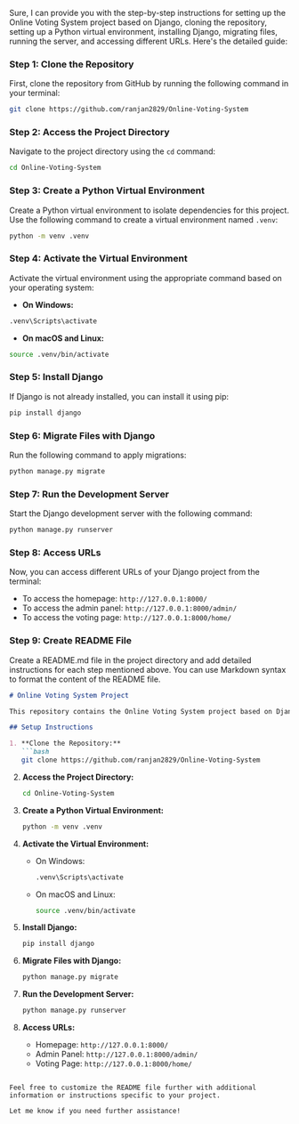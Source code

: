 Sure, I can provide you with the step-by-step instructions for setting up the Online Voting System project based on Django, cloning the repository, setting up a Python virtual environment, installing Django, migrating files, running the server, and accessing different URLs. Here's the detailed guide:

### Step 1: Clone the Repository
First, clone the repository from GitHub by running the following command in your terminal:

```bash
git clone https://github.com/ranjan2829/Online-Voting-System
```

### Step 2: Access the Project Directory
Navigate to the project directory using the `cd` command:

```bash
cd Online-Voting-System
```

### Step 3: Create a Python Virtual Environment
Create a Python virtual environment to isolate dependencies for this project. Use the following command to create a virtual environment named `.venv`:

```bash
python -m venv .venv
```

### Step 4: Activate the Virtual Environment
Activate the virtual environment using the appropriate command based on your operating system:

- **On Windows:**

```bash
.venv\Scripts\activate
```

- **On macOS and Linux:**

```bash
source .venv/bin/activate
```

### Step 5: Install Django
If Django is not already installed, you can install it using pip:

```bash
pip install django
```

### Step 6: Migrate Files with Django
Run the following command to apply migrations:

```bash
python manage.py migrate
```

### Step 7: Run the Development Server
Start the Django development server with the following command:

```bash
python manage.py runserver
```

### Step 8: Access URLs
Now, you can access different URLs of your Django project from the terminal:

- To access the homepage: `http://127.0.0.1:8000/`
- To access the admin panel: `http://127.0.0.1:8000/admin/`
- To access the voting page: `http://127.0.0.1:8000/home/`

### Step 9: Create README File
Create a README.md file in the project directory and add detailed instructions for each step mentioned above. You can use Markdown syntax to format the content of the README file.

```markdown
# Online Voting System Project

This repository contains the Online Voting System project based on Django.

## Setup Instructions

1. **Clone the Repository:**
   ```bash
   git clone https://github.com/ranjan2829/Online-Voting-System
   ```

2. **Access the Project Directory:**
   ```bash
   cd Online-Voting-System
   ```

3. **Create a Python Virtual Environment:**
   ```bash
   python -m venv .venv
   ```

4. **Activate the Virtual Environment:**
   - On Windows:
     ```bash
     .venv\Scripts\activate
     ```
   - On macOS and Linux:
     ```bash
     source .venv/bin/activate
     ```

5. **Install Django:**
   ```bash
   pip install django
   ```

6. **Migrate Files with Django:**
   ```bash
   python manage.py migrate
   ```

7. **Run the Development Server:**
   ```bash
   python manage.py runserver
   ```

8. **Access URLs:**
   - Homepage: `http://127.0.0.1:8000/`
   - Admin Panel: `http://127.0.0.1:8000/admin/`
   - Voting Page: `http://127.0.0.1:8000/home/`
```

Feel free to customize the README file further with additional information or instructions specific to your project.

Let me know if you need further assistance!
